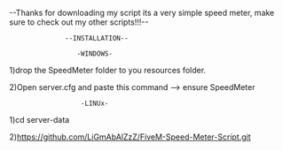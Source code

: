 --Thanks for downloading my script its a very simple speed meter, make sure to check out my other scripts!!!--

                  --INSTALLATION--

                     -WINDOWS-

 1)drop the SpeedMeter folder to you resources folder.

 2)Open server.cfg and paste this command -->  ensure SpeedMeter

                      -LINUx-

1)cd server-data

2)https://github.com/LiGmAbAlZzZ/FiveM-Speed-Meter-Script.git